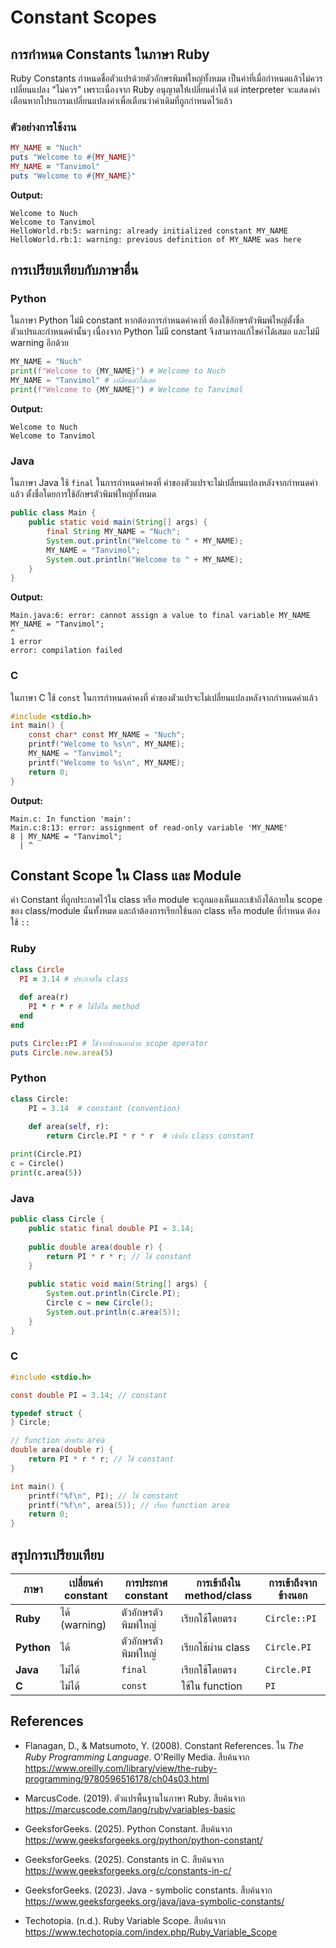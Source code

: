 # Constant Scopes

## การกำหนด Constants ในภาษา Ruby

Ruby Constants กำหนดชื่อตัวแปรด้วยตัวอักษรพิมพ์ใหญ่ทั้งหมด เป็นค่าที่เมื่อกำหนดแล้วไม่ควรเปลี่ยนแปลง "ไม่ควร" เพราะเนื่องจาก Ruby อนุญาตให้เปลี่ยนค่าได้ แต่ interpreter จะแสดงคำเตือนหากโปรแกรมเปลี่ยนแปลงค่าเพื่อเตือนว่าค่าเดิมที่ถูกกำหนดไว้แล้ว

### ตัวอย่างการใช้งาน

```ruby
MY_NAME = "Nuch"
puts "Welcome to #{MY_NAME}"
MY_NAME = "Tanvimol"
puts "Welcome to #{MY_NAME}"
```

**Output:**
```
Welcome to Nuch
Welcome to Tanvimol
HelloWorld.rb:5: warning: already initialized constant MY_NAME
HelloWorld.rb:1: warning: previous definition of MY_NAME was here
```

## การเปรียบเทียบกับภาษาอื่น

### Python
ในภาษา Python ไม่มี constant หากต้องการกำหนดค่าคงที่ ต้องใช้อักษรตัวพิมพ์ใหญ่ตั้งชื่อตัวแปรและกำหนดค่านั้นๆ เนื่องจาก Python ไม่มี constant จึงสามารถแก้ไขค่าได้เสมอ และไม่มี warning อีกด้วย

```python
MY_NAME = "Nuch"
print(f"Welcome to {MY_NAME}") # Welcome to Nuch
MY_NAME = "Tanvimol" # เปลี่ยนค่าได้เลย
print(f"Welcome to {MY_NAME}") # Welcome to Tanvimol
```

**Output:**
```
Welcome to Nuch
Welcome to Tanvimol
```

### Java
ในภาษา Java ใช้ `final` ในการกำหนดค่าคงที่ ค่าของตัวแปรจะไม่เปลี่ยนแปลงหลังจากกำหนดค่าแล้ว ตั้งชื่อโดยการใช้อักษรตัวพิมพ์ใหญ่ทั้งหมด

```java
public class Main {
    public static void main(String[] args) {
        final String MY_NAME = "Nuch";
        System.out.println("Welcome to " + MY_NAME);
        MY_NAME = "Tanvimol";
        System.out.println("Welcome to " + MY_NAME);
    }
}
```

**Output:**
```
Main.java:6: error: cannot assign a value to final variable MY_NAME
MY_NAME = "Tanvimol";
^
1 error
error: compilation failed
```

### C
ในภาษา C ใช้ `const` ในการกำหนดค่าคงที่ ค่าของตัวแปรจะไม่เปลี่ยนแปลงหลังจากกำหนดค่าแล้ว

```c
#include <stdio.h>
int main() {
    const char* const MY_NAME = "Nuch";
    printf("Welcome to %s\n", MY_NAME);
    MY_NAME = "Tanvimol";
    printf("Welcome to %s\n", MY_NAME);
    return 0;
}
```

**Output:**
```
Main.c: In function 'main':
Main.c:8:13: error: assignment of read-only variable 'MY_NAME'
8 | MY_NAME = "Tanvimol";
  | ^
```

## Constant Scope ใน Class และ Module

ค่า Constant ที่ถูกประกาศไว้ใน class หรือ module จะถูกมองเห็นและเข้าถึงได้ภายใน scope ของ class/module นั้นทั้งหมด และถ้าต้องการเรียกใช้นอก class หรือ module ที่กำหนด ต้องใช้ `::` 

### Ruby
```ruby
class Circle
  PI = 3.14 # ประกาศใน class
  
  def area(r)
    PI * r * r # ใช้ได้ใน method
  end
end

puts Circle::PI # ใช้จากข้างนอกด้วย scope operator
puts Circle.new.area(5)
```

### Python
```python
class Circle:
    PI = 3.14  # constant (convention)
    
    def area(self, r):
        return Circle.PI * r * r  # เข้าถึง class constant

print(Circle.PI)
c = Circle()
print(c.area(5))
```

### Java
```java
public class Circle {
    public static final double PI = 3.14;
    
    public double area(double r) {
        return PI * r * r; // ใช้ constant
    }
    
    public static void main(String[] args) {
        System.out.println(Circle.PI);
        Circle c = new Circle();
        System.out.println(c.area(5));
    }
}
```

### C
```c
#include <stdio.h>

const double PI = 3.14; // constant

typedef struct {
} Circle;

// function สำหรับ area
double area(double r) {
    return PI * r * r; // ใช้ constant
}

int main() {
    printf("%f\n", PI); // ใช้ constant
    printf("%f\n", area(5)); // เรียก function area
    return 0;
}
```

## สรุปการเปรียบเทียบ

| ภาษา | เปลี่ยนค่า constant | การประกาศ constant | การเข้าถึงใน method/class | การเข้าถึงจากข้างนอก |
|------|-------------------|-------------------|--------------------------|---------------------|
| **Ruby** | ได้ (warning) | ตัวอักษรตัวพิมพ์ใหญ่ | เรียกใช้โดยตรง | `Circle::PI` |
| **Python** | ได้ | ตัวอักษรตัวพิมพ์ใหญ่ | เรียกใช้ผ่าน class | `Circle.PI` |
| **Java** | ไม่ได้ | `final` | เรียกใช้โดยตรง | `Circle.PI` |
| **C** | ไม่ได้ | `const` | ใช้ใน function | `PI` |

## References

- Flanagan, D., & Matsumoto, Y. (2008). Constant References. ใน *The Ruby Programming Language*. O'Reilly Media. สืบค้นจาก https://www.oreilly.com/library/view/the-ruby-programming/9780596516178/ch04s03.html

- MarcusCode. (2019). ตัวแปรพื้นฐานในภาษา Ruby. สืบค้นจาก https://marcuscode.com/lang/ruby/variables-basic

- GeeksforGeeks. (2025). Python Constant. สืบค้นจาก https://www.geeksforgeeks.org/python/python-constant/

- GeeksforGeeks. (2025). Constants in C. สืบค้นจาก https://www.geeksforgeeks.org/c/constants-in-c/

- GeeksforGeeks. (2023). Java - symbolic constants. สืบค้นจาก https://www.geeksforgeeks.org/java/java-symbolic-constants/

- Techotopia. (n.d.). Ruby Variable Scope. สืบค้นจาก https://www.techotopia.com/index.php/Ruby_Variable_Scope

